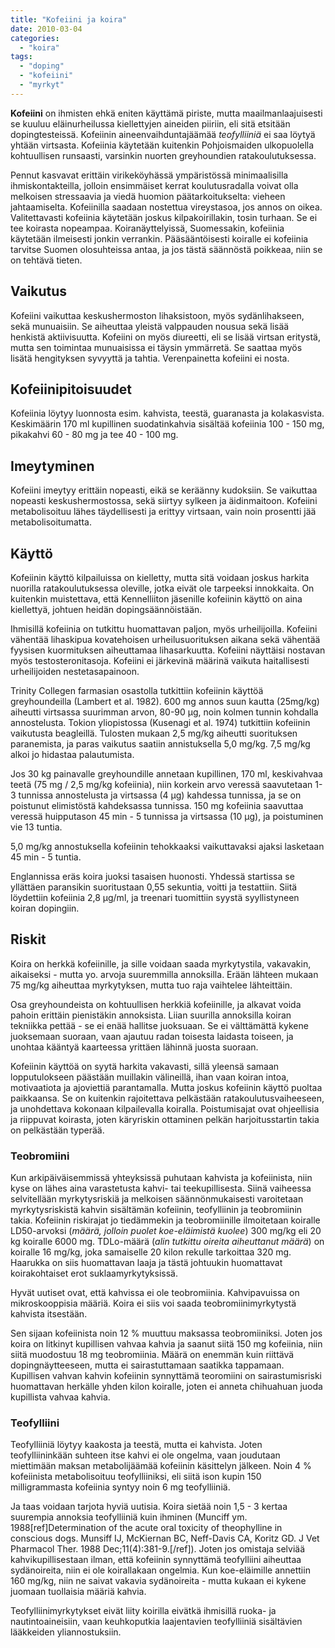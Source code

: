 ```yaml
---
title: "Kofeiini ja koira"
date: 2010-03-04
categories: 
  - "koira"
tags: 
  - "doping"
  - "kofeiini"
  - "myrkyt"
---
```


**Kofeiini** on ihmisten ehkä eniten käyttämä piriste, mutta maailmanlaajuisesti se kuuluu eläinurheilussa kiellettyjen aineiden piiriin, eli sitä etsitään dopingtesteissä. Kofeiinin aineenvaihduntajäämää _teofylliiniä_ ei saa löytyä yhtään virtsasta. Kofeiinia käytetään kuitenkin Pohjoismaiden ulkopuolella kohtuullisen runsaasti, varsinkin nuorten greyhoundien ratakoulutuksessa.

<!--more-->

Pennut kasvavat erittäin virikeköyhässä ympäristössä minimaalisilla ihmiskontakteilla, jolloin ensimmäiset kerrat koulutusradalla voivat olla melkoisen stressaavia ja viedä huomion päätarkoitukselta: vieheen jahtaamiselta. Kofeiinilla saadaan nostettua vireystasoa, jos annos on oikea. Valitettavasti kofeiinia käytetään joskus kilpakoirillakin, tosin turhaan. Se ei tee koirasta nopeampaa. Koiranäyttelyissä, Suomessakin, kofeiinia käytetään ilmeisesti jonkin verrankin. Pääsääntöisesti koiralle ei kofeiinia tarvitse Suomen olosuhteissa antaa, ja jos tästä säännöstä poikkeaa, niin se on tehtävä tieten.

## Vaikutus

Kofeiini vaikuttaa keskushermoston lihaksistoon, myös sydänlihakseen, sekä munuaisiin. Se aiheuttaa yleistä valppauden nousua sekä lisää henkistä aktiivisuutta. Kofeiini on myös diureetti, eli se lisää virtsan eritystä, mutta sen toimintaa munuaisissa ei täysin ymmärretä. Se saattaa myös lisätä hengityksen syvyyttä ja tahtia. Verenpainetta kofeiini ei nosta.

## Kofeiinipitoisuudet

Kofeiinia löytyy luonnosta esim. kahvista, teestä, guaranasta ja kolakasvista. Keskimäärin 170 ml kupillinen suodatinkahvia sisältää kofeiinia 100 - 150 mg, pikakahvi 60 - 80 mg ja tee 40 - 100 mg.

## Imeytyminen

Kofeiini imeytyy erittäin nopeasti, eikä se keräänny kudoksiin. Se vaikuttaa nopeasti keskushermostossa, sekä siirtyy sylkeen ja äidinmaitoon. Kofeiini metabolisoituu lähes täydellisesti ja erittyy virtsaan, vain noin prosentti jää metabolisoitumatta.

## Käyttö

Kofeiinin käyttö kilpailuissa on kielletty, mutta sitä voidaan joskus harkita nuorilla ratakoulutuksessa oleville, jotka eivät ole tarpeeksi innokkaita. On kuitenkin muistettava, että Kennelliiton jäsenille kofeiinin käyttö on aina kiellettyä, johtuen heidän dopingsäännöistään.

Ihmisillä kofeiinia on tutkittu huomattavan paljon, myös urheilijoilla. Kofeiini vähentää lihaskipua kovatehoisen urheilusuorituksen aikana sekä vähentää fyysisen kuormituksen aiheuttamaa lihasarkuutta. Kofeiini näyttäisi nostavan myös testosteronitasoja. Kofeiini ei järkevinä määrinä vaikuta haitallisesti urheilijoiden nestetasapainoon.

Trinity Collegen farmasian osastolla tutkittiin kofeiinin käyttöä greyhoundeilla (Lambert et al. 1982). 600 mg annos suun kautta (25mg/kg) aiheutti virtsassa suurimman arvon, 80-90 μg, noin kolmen tunnin kohdalla annostelusta. Tokion yliopistossa (Kusenagi et al. 1974) tutkittiin kofeiinin vaikutusta beagleillä. Tulosten mukaan 2,5 mg/kg aiheutti suorituksen paranemista, ja paras vaikutus saatiin annistuksella 5,0 mg/kg. 7,5 mg/kg alkoi jo hidastaa palautumista.

Jos 30 kg painavalle greyhoundille annetaan kupillinen, 170 ml, keskivahvaa teetä (75 mg / 2,5 mg/kg kofeiinia), niin korkein arvo veressä saavutetaan 1-3 tunnissa annostelusta ja virtsassa (4 μg) kahdessa tunnissa, ja se on poistunut elimistöstä kahdeksassa tunnissa. 150 mg kofeiinia saavuttaa veressä huipputason 45 min - 5 tunnissa ja virtsassa (10 μg), ja poistuminen vie 13 tuntia.

5,0 mg/kg annostuksella kofeiinin tehokkaaksi vaikuttavaksi ajaksi lasketaan 45 min - 5 tuntia.

Englannissa eräs koira juoksi tasaisen huonosti. Yhdessä startissa se yllättäen paransikin suoritustaan 0,55 sekuntia, voitti ja testattiin. Siitä löydettiin kofeiinia 2,8 μg/ml, ja treenari tuomittiin syystä syyllistyneen koiran dopingiin.

## Riskit

Koira on herkkä kofeiinille, ja sille voidaan saada myrkytystila, vakavakin, aikaiseksi - mutta yo. arvoja suuremmilla annoksilla. Erään lähteen mukaan 75 mg/kg aiheuttaa myrkytyksen, mutta tuo raja vaihtelee lähteittäin.

Osa greyhoundeista on kohtuullisen herkkiä kofeiinille, ja alkavat voida pahoin erittäin pienistäkin annoksista. Liian suurilla annoksilla koiran tekniikka pettää - se ei enää hallitse juoksuaan. Se ei välttämättä kykene juoksemaan suoraan, vaan ajautuu radan toisesta laidasta toiseen, ja unohtaa kääntyä kaarteessa yrittäen lähinnä juosta suoraan.

Kofeiinin käyttöä on syytä harkita vakavasti, sillä yleensä samaan lopputulokseen päästään muillakin välineillä, ihan vaan koiran intoa, motivaatiota ja ajoviettiä parantamalla. Mutta joskus kofeiinin käyttö puoltaa paikkaansa. Se on kuitenkin rajoitettava pelkästään ratakoulutusvaiheeseen, ja unohdettava kokonaan kilpailevalla koiralla. Poistumisajat ovat ohjeellisia ja riippuvat koirasta, joten käryriskin ottaminen pelkän harjoitusstartin takia on pelkästään typerää.

### Teobromiini

Kun arkipäiväisemmissä yhteyksissä puhutaan kahvista ja kofeiinista, niin kyse on lähes aina varastetusta kahvi- tai teekupillisesta. Siinä vaiheessa selvitellään myrkytysriskiä ja melkoisen säännönmukaisesti varoitetaan myrkytysriskistä kahvin sisältämän kofeiinin, teofylliinin ja teobromiinin takia. Kofeiinin riskirajat jo tiedämmekin ja teobromiinille ilmoitetaan koiralle LD50\-arvoksi (_määrä, jolloin puolet koe-eläimistä kuolee_) 300 mg/kg eli 20 kg koiralle 6000 mg. TDLo\-määrä (_alin tutkittu oireita aiheuttanut määrä_) on koiralle 16 mg/kg, joka samaiselle 20 kilon rekulle tarkoittaa 320 mg. Haarukka on siis huomattavan laaja ja tästä johtuukin huomattavat koirakohtaiset erot suklaamyrkytyksissä.

Hyvät uutiset ovat, että kahvissa ei ole teobromiinia. Kahvipavuissa on mikroskooppisia määriä. Koira ei siis voi saada teobromiinimyrkytystä kahvista itsestään.

Sen sijaan kofeiinista noin 12 % muuttuu maksassa teobromiiniksi. Joten jos koira on litkinyt kupillisen vahvaa kahvia ja saanut siitä 150 mg kofeiinia, niin siitä muodostuu 18 mg teobromiinia. Määrä on enemmän kuin riittävä dopingnäytteeseen, mutta ei sairastuttamaan saatikka tappamaan. Kupillisen vahvan kahvin kofeiinin synnyttämä teoromiini on sairastumisriski huomattavan herkälle yhden kilon koiralle, joten ei anneta chihuahuan juoda kupillista vahvaa kahvia.

### Teofylliini

Teofylliiniä löytyy kaakosta ja teestä, mutta ei kahvista. Joten teofylliininkään suhteen itse kahvi ei ole ongelma, vaan joudutaan miettimään maksan metabolijäämää kofeiinin käsittelyn jälkeen. Noin 4 % kofeiinista metabolisoituu teofylliiniksi, eli siitä ison kupin 150 milligrammasta kofeiinia syntyy noin 6 mg teofylliiniä.

Ja taas voidaan tarjota hyviä uutisia. Koira sietää noin 1,5 - 3 kertaa suurempia annoksia teofylliiniä kuin ihminen (Munciff ym. 1988\[ref\]Determination of the acute oral toxicity of theophylline in conscious dogs. Munsiff IJ, McKiernan BC, Neff-Davis CA, Koritz GD. J Vet Pharmacol Ther. 1988 Dec;11(4):381-9.\[/ref\]). Joten jos omistaja selviää kahvikupillisestaan ilman, että kofeiinin synnyttämä teofylliini aiheuttaa sydänoireita, niin ei ole koirallakaan ongelmia. Kun koe-eläimille annettiin 160 mg/kg, niin ne saivat vakavia sydänoireita - mutta kukaan ei kykene juomaan tuollaisia määriä kahvia.

Teofylliinimyrkytykset eivät liity koirilla eivätkä ihmisillä ruoka- ja nautintoaineisiin, vaan keuhkoputkia laajentavien teofylliiniä sisältävien lääkkeiden yliannostuksiin.
